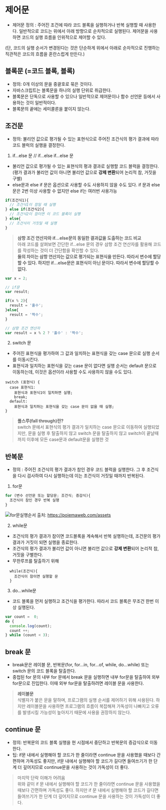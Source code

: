 # **제어문**


- 제어문 정의 : 주어진 조건에 따라 코드 블록을 실행하거나 반복 실행할 때 사용한다. 일반적으로 코드는 위에서 아래 방향으로 순차적으로 실행된다. 제어문을 사용하면 코드의 실행 흐름을 인위적으로 제어할 수 있다.

(단, 코드의 실행 순서가 변경된다는 것은 단순하게 위에서 아래로 순차적으로 진행하는 직관적은 코드의 흐름을 혼란스럽게 만든다.)

## **블록문 (=코드 블록, 블록)**
- 정의: 0개 이상의 문을 중괄호로 묶은 것이다.
- 자바스크립트는 블록문을 하나의 실행 단위로 취급한다.
- 블록문은 단독으로 사용할 수 있으나 일반적으로 제어문이나 함수 선언문 등에서 사용하는 것이 일반적이다.
- 블록문의 끝에는 세미콜론을 붙이지 않는다.

## **조건문**
- 정의: 불리언 값으로 평가될 수 있는 표현식으로 주어진 조건식의 평가 결과에 따라 코드 블럭의 실행을 결정한다.

1) if...else 문 // if...else if...else 문
- 불리언 값으로 평가될 수 있는 표현식의 평과 결과로 실행할 코드 블럭을 결정한다. (평가 결과가 불리언 값이 아니면 불리언 값으로 **강제 변환**되어 논리적 참, 거짓을 구별)  
- else문과 else if 문은 옵션으로 사용할 수도 사용하지 않을 수도 있다. if 문과 else문은 2번 이상 사용할 수 없지만 else if는 여러번 사용가능

```javascript
if(조건식1){  
  // 조건식1이 참일 때 실행  
} else if(조건식2){
  // 조건식2이 참이면 이 코드 블록이 실행
} else{  
  // 조건식이 거짓일 때 실행  
}
```

> **삼항 조건 연산자와 if...else문의 동일한 결과값을 도출하는 코드 비교**  
아래 코드를 살펴보면 간단한 if...else 문의 경우 삼항 조건 연산자를 활용해 코드를 작성하는 것이 더 간단함을 확인할 수 있다.  
**둘의 차이는 삼항 연산자는 값으로 평가되는 표현식을 만든다. 따라서 변수에 할당 할 수 있다. 하지만 if...else문은 표현식이 아닌 문이다. 따라서 변수에 할당할 수 없다.**

```javascript  
var x = 2;

// if문
var result;

if(x % 2){
  result = '홀수';
}else{
  result = '짝수';
}

// 삼항 조건 연산자
var result = x % 2 ? '홀수' : '짝수';
```

2) switch 문
- 주어진 표현식을 평가하여 그 값과 일치하는 표현식을 갖는 case 문으로 실행 순서를 이동시킨다.
- 표현식과 일치하는 표현식을 갖는 case 문이 없다면 실행 순서는 default 문으로 이동하는데, 이것은 옵션이라 사용할 수도 사용하지 않을 수도 있다.

```javascipt
switch (표현식) {
  case 표현식1:
    표현식과 표현식1이 일치하면 실행;
    break;
  default:
    표현식과 일치하는 표현식을 갖는 case 문이 없을 때 실행;
}
```

> **폴스루(fall through)란?**  
switch 문에서 표현식의 평가 결과가 일치하는 case 문으로 이동하여 실행되었지만, 문을 실행 후 탈출하지 않고 switch 문을 탈출하지 않고 switch이 끝날때까지 이후에 모든 case문과 default문을 실행한 것

## **반복문**

- 정의 : 주어진 조건식의 평가 결과가 참인 경우 코드 블럭을 실행한다. 그 후 조건식을 다시 검사하여 다시 실행하는데 이는 조건식이 거짓일 때까지 반복된다.

1) for문
```javascript
for (변수 선언문 또는 할당문; 조건식; 증감식){
  조건식이 참인 경우 반복 실행
}
```
![for문실행순서](https://poiemaweb.com/assets/fs-images/7-1.png)
출처: https://poiemaweb.com/assets

2) while문
- 조건식의 평가 결과가 참이면 코드블록을 계속해서 반복 실행하는데, 조건문의 평가 결과가 거짓이 되면 실행을 종료한다.
- 조건식의 평가 결과가 불리언 값이 아니면 불리언 값으로 **강제 변환**되어 논리적 참, 거짓을 구별한다.
- 무한루프를 탈출하기 위해 

```javascipt
  while(조건식){
    조건식이 참이면 실행할 문
  }

```

3) do...while문
- 코드 블록을 먼저 실행하고 조건식을 평가한다. 따라서 코드 블록은 무조건 한번 이상 실행된다.
```javascript
var count =  0;
do {
  console.log(count);
  count ++;
} while (count < 3);
```

## **break 문**

- break문은 레이블 문, 반복문(for, for…in, for…of, while, do…while) 또는 switch 문의 코드 블록을 탈출한다.
- 중첩된 for 문의 내부 for 문에서 break 문을 실행하면 내부 for문을 탈출하여 외부 for문으로 진입한다. 이때 외부 for문을 탈출하려면 레이블 문을 사용한다.

> **레이블문**  
식별자가 붙은 문을 말하며, 프로그램의 실행 순서를 제어하기 위해 사용된다. 하지만 레이블문을 사용하면 프로그램의 흐름이 복잡해져 가독성이 나빠지고 오류를 발생시킬 가능성이 높아지기 때문에 사용을 권장하지 않는다.

## **continue 문**

- 정의: 반복문의 코드 블록 실행을 현 시점에서 중단하고 반복문의 증감식으로 이동한다.
- 팁: if문 내에서 실행해야 할 코드가 한 줄이라면 continue 문을 사용했을 때보다 간편하며 가독성도 좋지만, if문 내에서 실행해야 할 코드가 길다면 들여쓰기가 한 단계 더 깊어지므로 continue문을 사용하는 것이 가독성이 더 좋다.


> 마지막 단락 이해가 어려움  
위와 같이 if 문 내에서 실행해야 할 코드가 한 줄이라면 continue 문을 사용했을 때보다 간편하며 가독성도 좋다. 하지만 if 문 내에서 실행해야 할 코드가 길다면 들여쓰기가 한 단계 더 깊어지므로 continue 문을 사용하는 것이 가독성이 더 좋다.

